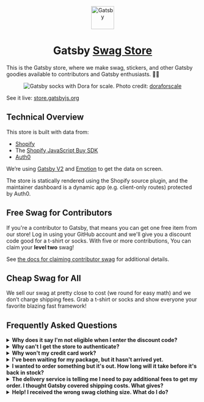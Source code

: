 <p align="center">
  <a href="https://www.gatsbyjs.com">
    <img src="https://www.gatsbyjs.com/Gatsby-monogram.svg" width="60" alt="Gatsby"/>
  </a>
</p>
<h1 align="center">
  Gatsby <a href="https://store.gatsbyjs.org">Swag Store</a>
</h1>

This is the Gatsby store, where we make swag, stickers, and other Gatsby goodies available to contributors and Gatsby enthusiasts. 💪💜

<p align="center">
  <img alt="Gatsby socks with Dora for scale." src="https://store.gatsbyjs.org/instagram-doraforscale.jpg" />
  Photo credit: <a href="https://instagram.com/doraforscale">doraforscale</a>
</p>

See it live: [store.gatsbyjs.org](https://store.gatsbyjs.org)

## Technical Overview

This store is built with data from:

- [Shopify](https://www.shopify.com/)
- The [Shopify JavaScript Buy SDK](https://shopify.github.io/js-buy-sdk/)
- [Auth0](https://auth0.com/)

We’re using [Gatsby V2](https://github.com/gatsbyjs/gatsby) and [Emotion](https://emotion.sh/) to get the data on screen.

The store is statically rendered using the Shopify source plugin, and the maintainer dashboard is a dynamic app (e.g. client-only routes) protected by Auth0.

## Free Swag for Contributors

If you're a contributor to Gatsby, that means you can get one free item from our store! Log in using your GitHub account and we'll give you a discount code good for a t-shirt or socks. With five or more contributions, You can claim your **level two** swag!

See [the docs for claiming contributor swag](https://www.gatsbyjs.com/contributing/contributor-swag/) for additional details.

## Cheap Swag for All

We sell our swag at pretty close to cost (we round for easy math) and we don’t charge shipping fees. Grab a t-shirt or socks and show everyone your favorite blazing fast framework!

## Frequently Asked Questions

<details>
  <summary><strong>Why does it say I'm not eligible when I enter the discount code?</strong></summary>

&nbsp; <!-- leave this here to avoid smashing the text against the summary -->

Try opening the store in an incognito window and then proceed to check out. When checking out, make sure you're using the same email that's listed on your GitHub account.

</details>

<details>
  <summary><strong>Why can't I get the store to authenticate?</strong></summary>

&nbsp; <!-- leave this here to avoid smashing the text against the summary -->

We _think_ this is a local storage issue, and it only seems to happen in Safari-based browsers. This includes all iOS browsers. Please see [this issue](https://github.com/gatsbyjs/store.gatsbyjs.org/issues/106) for details (or to help us fix it).

</details>

<details>
  <summary><strong>Why won't my credit card work?</strong></summary>

&nbsp; <!-- leave this here to avoid smashing the text against the summary -->

Please make sure the card isn't frozen or otherwise blocked by your financial institution. If it's not that, please send us an email to team@gatsbyjs.com if you're unable to pay with your credit card.

</details>

<details>
  <summary><strong>I've been waiting for my package, but it hasn't arrived yet.</strong></summary>

&nbsp; <!-- leave this here to avoid smashing the text against the summary -->

International shipments can take up to 6 weeks to be delivered. 😱 Tracking updates may not always show up in real time on your tracking link. If you still have not received your order at the end of 6 weeks, please let us know by sending an email to team@gatsbyjs.com, and we'll see how we can help!

</details>

<details>
  <summary><strong>I wanted to order something but it's out. How long will it take before it's back in stock?</strong></summary>

&nbsp; <!-- leave this here to avoid smashing the text against the summary -->

Some of the swag has been selling like hotcakes (only less tasty and providing a bit more coverage). Once an item is out, it takes us about 3 weeks for it to get back in stock.

</details>

<details>
  <summary><strong>The delivery service is telling me I need to pay additional fees to get my order. I thought Gatsby covered shipping costs. What gives?</strong></summary>

&nbsp; <!-- leave this here to avoid smashing the text against the summary -->

On some international orders, customs will add additional taxes, duties, and other fees. This is unpredictable, and we have no way of knowing if or when it will happen, or how much it will be. If this happens to you, there is, unfortunately, nothing else Gatsby can do. You are responsible for paying any additional fees imposed as part of the customs process. Thanks for your understanding!

</details>

<details>
  <summary><strong>Help! I received the wrong swag clothing size. What do I do?</strong></summary>

&nbsp; <!-- leave this here to avoid smashing the text against the summary -->

If you ended up with the wrong t-shirt or other clothing size by mistake, contact us via email with your order number at <a href="mailto:team@gatsbyjs.com">team@gatsbyjs.com</a> and we'll work with you to fix it. You don't have to submit another PR to get the correct size!

</details>
